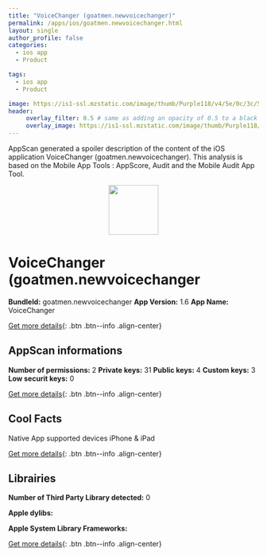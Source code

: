 ```yaml
---
title: "VoiceChanger (goatmen.newvoicechanger)"
permalink: /apps/ios/goatmen.newvoicechanger.html
layout: single
author_profile: false
categories: 
  - ios app 
  - Product 

tags: 
  - ios app 
  - Product 

image: https://is1-ssl.mzstatic.com/image/thumb/Purple118/v4/5e/0c/3c/5e0c3ca0-b935-bafd-39c8-9c28555a108e/AppIcon-1x_U007emarketing-85-220-3.png/512x512bb.jpg
header: 
     overlay_filter: 0.5 # same as adding an opacity of 0.5 to a black background
     overlay_image: https://is1-ssl.mzstatic.com/image/thumb/Purple118/v4/5e/0c/3c/5e0c3ca0-b935-bafd-39c8-9c28555a108e/AppIcon-1x_U007emarketing-85-220-3.png/512x512bb.jpg
---
```

AppScan generated a spoiler description of the content of the iOS application VoiceChanger (goatmen.newvoicechanger). This analysis is based on the Mobile App Tools : AppScore, Audit and the Mobile Audit App Tool.

  
  
<div style="text-align: center;"><img src="https://is1-ssl.mzstatic.com/image/thumb/Purple118/v4/5e/0c/3c/5e0c3ca0-b935-bafd-39c8-9c28555a108e/AppIcon-1x_U007emarketing-85-220-3.png/512x512bb.jpg" width="100" height="100"></div>  
  
# VoiceChanger (goatmen.newvoicechanger

**BundleId:** goatmen.newvoicechanger
**App Version:** 1.6
**App Name:** VoiceChanger


[Get more details](/pricing.html){: .btn .btn--info .align-center}  
  
## AppScan informations 

**Number of permissions:** 2
**Private keys:** 31
**Public keys:** 4
**Custom keys:** 3
**Low securit keys:** 0
  
[Get more details](/pricing.html){: .btn .btn--info .align-center}

## Cool Facts

Native App
supported devices iPhone & iPad
  
[Get more details](/pricing.html){: .btn .btn--info .align-center}

## Librairies 
**Number of Third Party Library detected:** 0

**Apple dylibs:**


**Apple System Library Frameworks:**


  
[Get more details](/pricing.html){: .btn .btn--info .align-center}

